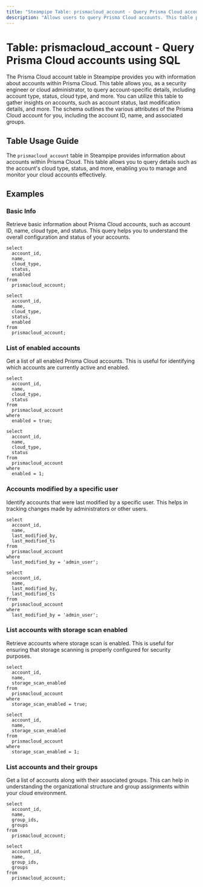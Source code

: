 ```yaml
---
title: "Steampipe Table: prismacloud_account - Query Prisma Cloud accounts using SQL"
description: "Allows users to query Prisma Cloud accounts. This table provides information about each account, including the cloud type, account status, and more. It can be used to monitor account details, status, and modifications."
---
```


# Table: prismacloud_account - Query Prisma Cloud accounts using SQL

The Prisma Cloud account table in Steampipe provides you with information about accounts within Prisma Cloud. This table allows you, as a security engineer or cloud administrator, to query account-specific details, including account type, status, cloud type, and more. You can utilize this table to gather insights on accounts, such as account status, last modification details, and more. The schema outlines the various attributes of the Prisma Cloud account for you, including the account ID, name, and associated groups.

## Table Usage Guide

The `prismacloud_account` table in Steampipe provides information about accounts within Prisma Cloud. This table allows you to query details such as the account's cloud type, status, and more, enabling you to manage and monitor your cloud accounts effectively.

## Examples

### Basic Info

Retrieve basic information about Prisma Cloud accounts, such as account ID, name, cloud type, and status. This query helps you to understand the overall configuration and status of your accounts.

```sql+postgres
select
  account_id,
  name,
  cloud_type,
  status,
  enabled
from
  prismacloud_account;
```

```sql+sqlite
select
  account_id,
  name,
  cloud_type,
  status,
  enabled
from
  prismacloud_account;
```

### List of enabled accounts

Get a list of all enabled Prisma Cloud accounts. This is useful for identifying which accounts are currently active and enabled.

```sql+postgres
select
  account_id,
  name,
  cloud_type,
  status
from
  prismacloud_account
where
  enabled = true;
```

```sql+sqlite
select
  account_id,
  name,
  cloud_type,
  status
from
  prismacloud_account
where
  enabled = 1;
```

### Accounts modified by a specific user

Identify accounts that were last modified by a specific user. This helps in tracking changes made by administrators or other users.

```sql+postgres
select
  account_id,
  name,
  last_modified_by,
  last_modified_ts
from
  prismacloud_account
where
  last_modified_by = 'admin_user';
```

```sql+sqlite
select
  account_id,
  name,
  last_modified_by,
  last_modified_ts
from
  prismacloud_account
where
  last_modified_by = 'admin_user';
```

### List accounts with storage scan enabled

Retrieve accounts where storage scan is enabled. This is useful for ensuring that storage scanning is properly configured for security purposes.

```sql+postgres
select
  account_id,
  name,
  storage_scan_enabled
from
  prismacloud_account
where
  storage_scan_enabled = true;
```

```sql+sqlite
select
  account_id,
  name,
  storage_scan_enabled
from
  prismacloud_account
where
  storage_scan_enabled = 1;
```

### List accounts and their groups

Get a list of accounts along with their associated groups. This can help in understanding the organizational structure and group assignments within your cloud environment.

```sql+postgres
select
  account_id,
  name,
  group_ids,
  groups
from
  prismacloud_account;
```

```sql+sqlite
select
  account_id,
  name,
  group_ids,
  groups
from
  prismacloud_account;
```
